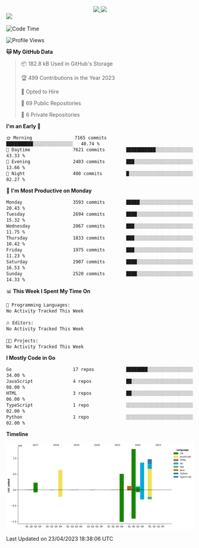 <div align="center">
  <a href="https://github.com/arielsrv">
    <img height="180em" src="https://github-readme-stats.vercel.app/api?username=arielsrv&show_icons=true&theme=radical&include_all_commits=true&count_private=true"/>
    <img height="180em" src="https://github-readme-stats.vercel.app/api/top-langs/?username=arielsrv&layout=compact&langs_count=10&theme=radical"/>
 </a>
</div>

<div>
  <a href="https://www.linkedin.com/in/arielpineiro/" target="_blank">
    <img src="https://img.shields.io/badge/-LinkedIn-%230077B5?style=for-the-badge&logo=linkedin&logoColor=white" target="_blank">
  </a>
</div>

<!--START_SECTION:waka-->
![Code Time](http://img.shields.io/badge/Code%20Time-0%20secs-blue)

![Profile Views](http://img.shields.io/badge/Profile%20Views-0-blue)

**🐱 My GitHub Data** 

> 📦 182.8 kB Used in GitHub's Storage 
 > 
> 🏆 499 Contributions in the Year 2023
 > 
> 💼 Opted to Hire
 > 
> 📜 69 Public Repositories 
 > 
> 🔑 6 Private Repositories 
 > 
**I'm an Early 🐤** 

```text
🌞 Morning                7165 commits        ██████████░░░░░░░░░░░░░░░   40.74 % 
🌆 Daytime                7621 commits        ███████████░░░░░░░░░░░░░░   43.33 % 
🌃 Evening                2403 commits        ███░░░░░░░░░░░░░░░░░░░░░░   13.66 % 
🌙 Night                  400 commits         █░░░░░░░░░░░░░░░░░░░░░░░░   02.27 % 
```
📅 **I'm Most Productive on Monday** 

```text
Monday                   3593 commits        █████░░░░░░░░░░░░░░░░░░░░   20.43 % 
Tuesday                  2694 commits        ████░░░░░░░░░░░░░░░░░░░░░   15.32 % 
Wednesday                2067 commits        ███░░░░░░░░░░░░░░░░░░░░░░   11.75 % 
Thursday                 1833 commits        ███░░░░░░░░░░░░░░░░░░░░░░   10.42 % 
Friday                   1975 commits        ███░░░░░░░░░░░░░░░░░░░░░░   11.23 % 
Saturday                 2907 commits        ████░░░░░░░░░░░░░░░░░░░░░   16.53 % 
Sunday                   2520 commits        ████░░░░░░░░░░░░░░░░░░░░░   14.33 % 
```


📊 **This Week I Spent My Time On** 

```text
💬 Programming Languages: 
No Activity Tracked This Week

🔥 Editors: 
No Activity Tracked This Week

🐱‍💻 Projects: 
No Activity Tracked This Week
```

**I Mostly Code in Go** 

```text
Go                       17 repos            ████████░░░░░░░░░░░░░░░░░   34.00 % 
JavaScript               4 repos             ██░░░░░░░░░░░░░░░░░░░░░░░   08.00 % 
HTML                     3 repos             ██░░░░░░░░░░░░░░░░░░░░░░░   06.00 % 
TypeScript               1 repo              ░░░░░░░░░░░░░░░░░░░░░░░░░   02.00 % 
Python                   1 repo              ░░░░░░░░░░░░░░░░░░░░░░░░░   02.00 % 
```



**Timeline**

![Lines of Code chart](https://raw.githubusercontent.com/arielsrv/arielsrv/main/assets/bar_graph.png)


 Last Updated on 23/04/2023 18:38:06 UTC
<!--END_SECTION:waka-->
